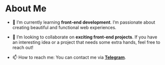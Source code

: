 # About Me

- 🌱  I’m currently learning **front-end development**. I’m passionate about creating beautiful and functional web experiences.
  
- 👯 I’m looking to collaborate on **exciting front-end projects**. If you have an interesting idea or a project that needs some extra hands, feel free to reach out!
  
- 📫  How to reach me: You can contact me via **[Telegram](https://t.me/abm_19)**.
